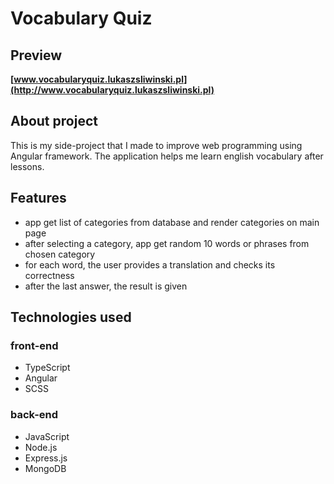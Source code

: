 # Vocabulary Quiz

## Preview

**[www.vocabularyquiz.lukaszsliwinski.pl](http://www.vocabularyquiz.lukaszsliwinski.pl)**

## About project

This is my side-project that I made to improve web programming using Angular framework. The application helps me learn english vocabulary after lessons.


## Features

- app get list of categories from database and render categories on main page
- after selecting a category, app get random 10 words or phrases from chosen category
- for each word, the user provides a translation and checks its correctness
- after the last answer, the result is given

## Technologies used

### front-end
- TypeScript
- Angular
- SCSS

### back-end
- JavaScript
- Node.js
- Express.js
- MongoDB

